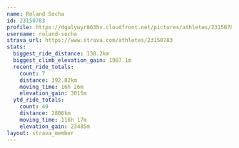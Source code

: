 ```yaml
---
name: Roland Socha
id: 23150783
profile: https://dgalywyr863hv.cloudfront.net/pictures/athletes/23150783/14745672/4/large.jpg
username: roland-socha
strava_url: https://www.strava.com/athletes/23150783
stats:
  biggest_ride_distance: 138.2km
  biggest_climb_elevation_gain: 1987.1m
  recent_ride_totals:
    count: 7
    distance: 392.82km
    moving_time: 16h 26m
    elevation_gain: 3015m
  ytd_ride_totals:
    count: 49
    distance: 2806km
    moving_time: 116h 17m
    elevation_gain: 23485m
layout: strava_member
--- 
```

